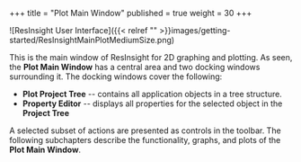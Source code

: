 +++
title = "Plot Main Window"
published = true
weight = 30
+++

![ResInsight User Interface]({{< relref "" >}}images/getting-started/ResInsightMainPlotMediumSize.png)

This is the main window of ResInsight for 2D graphing and plotting. As seen, the **Plot Main Window** has a central area 
and two docking windows surrounding it. The docking windows cover the following:

- **Plot Project Tree** -- contains all application objects in a tree structure.
- **Property Editor** -- displays all properties for the selected object in the **Project Tree**

A selected subset of actions are presented as controls in the toolbar. 
The following subchapters describe the functionality, graphs, and plots of the **Plot Main Window**.
